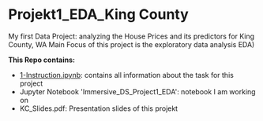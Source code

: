 # Projekt1_EDA_King County

My first Data Project: analyzing the House Prices and its predictors for King County, WA
Main Focus of this project is the exploratory data analysis EDA)

**This Repo contains:**

* [1-Instruction.ipynb](1-Instructions.ipynb): contains all information about the task for this project
* Jupyter Notebook 'Immersive_DS_Project1_EDA': notebook I am working on
* KC_Slides.pdf: Presentation slides of this projekt
